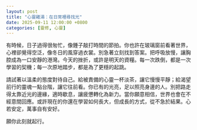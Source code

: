 ```yaml
---
layout: post
title: "心靈雞湯：在日常裡尋找光"
date: 2025-09-11 12:00:00 +0800
categories: [靈修, 心靈]
---
```


有時候，日子過得很匆忙，像錘子敲打時間的節拍。你也許在玻璃窗前看著世界，心裡卻覺得空泛，像冬日的風穿過衣裳。別急著立刻找到答案。把呼吸放慢，讓胸腔成為一口安靜的港灣。今天的挫折，或許是明天的資糧。每一次跌倒，都是一次學習的契機；每一次原地踏步，都是為了更穩的起跳。

請試著以溫柔的態度對待自己。給被責備的心靈一杯淡茶，讓它慢慢平靜；給渴望前行的靈魂一點台階，讓它往前看。你已有的光亮，足以照亮身邊的人。別把路走得太靠近光的邊緣，適時歇息，讓疲憊轉化為新力。當你願意相信，世界也會在不經意間回應。或許現在的你還在學習如何長大，但成長的方式，從不急於結果。心若安定，萬事自有安好。

願你此刻就起行。